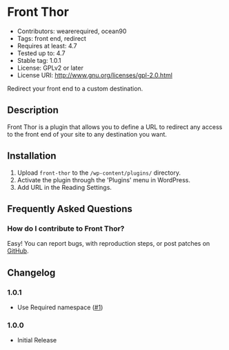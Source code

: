 # Front Thor #
* Contributors: wearerequired, ocean90
* Tags: front end, redirect
* Requires at least: 4.7
* Tested up to: 4.7
* Stable tag: 1.0.1
* License: GPLv2 or later
* License URI: http://www.gnu.org/licenses/gpl-2.0.html

Redirect your front end to a custom destination.

## Description ##

Front Thor is a plugin that allows you to define a URL to redirect any access to the front end of your site to any destination you want.
 
## Installation ##

1. Upload `front-thor` to the `/wp-content/plugins/` directory.
2. Activate the plugin through the 'Plugins' menu in WordPress.
3. Add URL in the Reading Settings.

## Frequently Asked Questions ##

### How do I contribute to Front Thor? ###

Easy! You can report bugs, with reproduction steps, or post patches on [GitHub](https://github.com/wearerequired/front-thor).

## Changelog ##

### 1.0.1 ###
* Use Required namespace ([#1](https://github.com/wearerequired/front-thor/issues/1))

### 1.0.0 ###
* Initial Release
